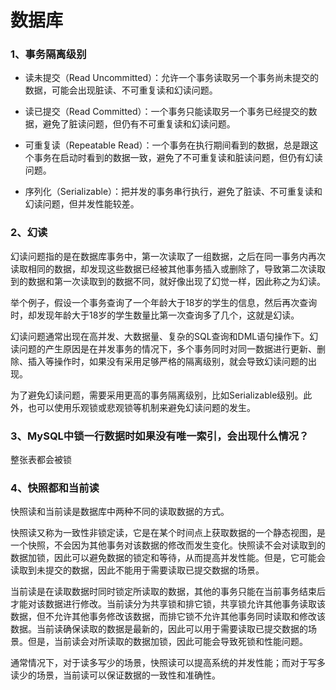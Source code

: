 # 数据库

### 1、事务隔离级别

- 读未提交（Read Uncommitted）：允许一个事务读取另一个事务尚未提交的数据，可能会出现脏读、不可重复读和幻读问题。

- 读已提交（Read Committed）：一个事务只能读取另一个事务已经提交的数据，避免了脏读问题，但仍有不可重复读和幻读问题。

- 可重复读（Repeatable Read）：一个事务在执行期间看到的数据，总是跟这个事务在启动时看到的数据一致，避免了不可重复读和脏读问题，但仍有幻读问题。

- 序列化（Serializable）：把并发的事务串行执行，避免了脏读、不可重复读和幻读问题，但并发性能较差。

### 2、幻读

幻读问题指的是在数据库事务中，第一次读取了一组数据，之后在同一事务内再次读取相同的数据，却发现这些数据已经被其他事务插入或删除了，导致第二次读取到的数据和第一次读取到的数据不同，就好像出现了幻觉一样，因此称之为幻读。

举个例子，假设一个事务查询了一个年龄大于18岁的学生的信息，然后再次查询时，却发现年龄大于18岁的学生数量比第一次查询多了几个，这就是幻读。

幻读问题通常出现在高并发、大数据量、复杂的SQL查询和DML语句操作下。幻读问题的产生原因是在并发事务的情况下，多个事务同时对同一数据进行更新、删除、插入等操作时，如果没有采用足够严格的隔离级别，就会导致幻读问题的出现。

为了避免幻读问题，需要采用更高的事务隔离级别，比如Serializable级别。此外，也可以使用乐观锁或悲观锁等机制来避免幻读问题的发生。

### 3、MySQL中锁一行数据时如果没有唯一索引，会出现什么情况？

整张表都会被锁

### 4、快照都和当前读

快照读和当前读是数据库中两种不同的读取数据的方式。

快照读又称为一致性非锁定读，它是在某个时间点上获取数据的一个静态视图，是一个快照，不会因为其他事务对该数据的修改而发生变化。快照读不会对读取到的数据加锁，因此可以避免数据的锁定和等待，从而提高并发性能。但是，它可能会读取到未提交的数据，因此不能用于需要读取已提交数据的场景。

当前读是在读取数据时同时锁定所读取的数据，其他的事务只能在当前事务结束后才能对该数据进行修改。当前读分为共享锁和排它锁，共享锁允许其他事务读取该数据，但不允许其他事务修改该数据，而排它锁不允许其他事务同时读取和修改该数据。当前读确保读取的数据是最新的，因此可以用于需要读取已提交数据的场景。但是，当前读会对所读取的数据加锁，因此可能会导致死锁和性能问题。

通常情况下，对于读多写少的场景，快照读可以提高系统的并发性能；而对于写多读少的场景，当前读可以保证数据的一致性和准确性。